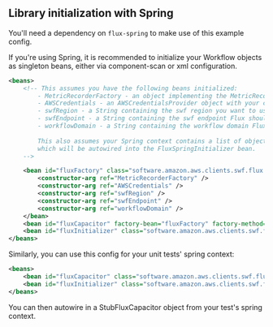 
Library initialization with Spring
------------------------------------

You'll need a dependency on `flux-spring` to make use of this example config.

If you're using Spring, it is recommended to initialize your Workflow objects as singleton beans, either via component-scan or xml configuration.

```xml
<beans>
    <!-- This assumes you have the following beans initialized:
        - MetricRecorderFactory - an object implementing the MetricRecorderFactory interface.
        - AWSCredentials - an AWSCredentialsProvider object with your credentials in it.
        - swfRegion - a String containing the swf region you want to use.
        - swfEndpoint - a String containing the swf endpoint Flux should connect to.
        - workflowDomain - a String containing the workflow domain Flux should use to register and execute workflows.
        
        This also assumes your Spring context contains a list of objects implementing the Workflow interface,
        which will be autowired into the FluxSpringInitializer bean.
    -->

    <bean id="fluxFactory" class="software.amazon.aws.clients.swf.flux.spring.FluxSpringCreator" factory-method="createWithConfig">
        <constructor-arg ref="MetricRecorderFactory" />
        <constructor-arg ref="AWSCredentials" />
        <constructor-arg ref="swfRegion" />
        <constructor-arg ref="swfEndpoint" />
        <constructor-arg ref="workflowDomain" />
    </bean>
    <bean id="fluxCapacitor" factory-bean="fluxFactory" factory-method="create" />
    <bean id="fluxInitializer" class="software.amazon.aws.clients.swf.flux.spring.FluxSpringInitializer" />
</beans>
```

Similarly, you can use this config for your unit tests' spring context:

```xml
<beans>
    <bean id="fluxCapacitor" class="software.amazon.aws.clients.swf.flux.FluxCapacitorFactory" factory-method="createMock" />
    <bean id="fluxInitializer" class="software.amazon.aws.clients.swf.flux.spring.FluxSpringInitializer" />
</beans>
```

You can then autowire in a StubFluxCapacitor object from your test's spring context.
